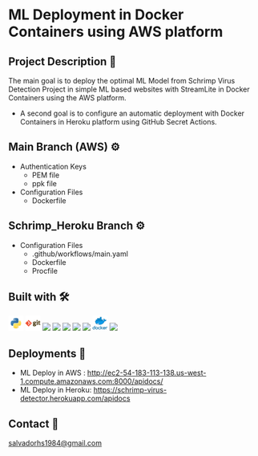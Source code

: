 # ML Deployment in Docker Containers using AWS platform 

## Project Description 📑
The main goal is to deploy the optimal ML Model from Schrimp Virus Detection Project in simple ML based websites with StreamLite in Docker Containers using the AWS platform. 
  - A second goal is to configure an automatic deployment with Docker Containers in Heroku platform using GitHub Secret Actions. 

## Main Branch (AWS) ⚙️
- Authentication Keys
  - PEM file
  - ppk file
- Configuration Files
  - Dockerfile
  
## Schrimp_Heroku Branch ⚙️
- Configuration Files
  - .github/workflows/main.yaml
  - Dockerfile
  - Procfile

## Built with 🛠️
<code><img height="30" src="https://raw.githubusercontent.com/github/explore/80688e429a7d4ef2fca1e82350fe8e3517d3494d/topics/python/python.png"></code>
<code><img height="30" src="https://raw.githubusercontent.com/github/explore/80688e429a7d4ef2fca1e82350fe8e3517d3494d/topics/git/git.png"></code>
<code><img height="30" src="https://www.kindpng.com/picc/m/188-1882416_flask-python-logo-hd-png-download.png"></code>
<code><img height="30" src="https://cdn.iconscout.com/icon/free/png-256/heroku-225989.png"></code>
<code><img height="30" src="https://raw.githubusercontent.com/numpy/numpy/7e7f4adab814b223f7f917369a72757cd28b10cb/branding/icons/numpylogo.svg"></code>
<code><img height="30" src="https://raw.githubusercontent.com/pandas-dev/pandas/761bceb77d44aa63b71dda43ca46e8fd4b9d7422/web/pandas/static/img/pandas.svg"></code>
<code><img height="30" src="https://matplotlib.org/_static/logo2.svg"></code>
<code><img height="30" src="https://raw.githubusercontent.com/github/explore/80688e429a7d4ef2fca1e82350fe8e3517d3494d/topics/docker/docker.png"></code>
<code><img height="30" src="https://gisuser.com/wp-content/uploads/2018/08/2000px-Amazon_Web_Services_Logo.svg_.png"></code>
</code>

## Deployments 🚀
- ML Deploy in AWS   : http://ec2-54-183-113-138.us-west-1.compute.amazonaws.com:8000/apidocs/
- ML Deploy in Heroku: https://schrimp-virus-detector.herokuapp.com/apidocs

## Contact 📧
salvadorhs1984@gmail.com 
